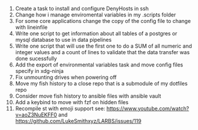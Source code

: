1. Create a task to install and configure DenyHosts in ssh
2. Change how i manage enviromental variables in my .scripts folder
3. For some core applications change the copy of the config file to change with lineinfile
4. Write one script to get information about all tables of a postgres or mysql database to use in data pipelines
5. Write one script that will use the first one to do a SUM of all numeric and integer values and a count of lines to validate that the data transfer was done sucessfully
6. Add the export of environmental variables task and move config files specify in xdg-ninja
7. Fix unmounting drives when powering off
8. Move my fish history to a close repo that is a submodule of my dotfiles repo
9. Consider move fish history to ansible files with ansible vault
10. Add a keybind to move with fzf on hidden files
11. Recompile st with emoji support see: https://www.youtube.com/watch?v=aoZ3NuEKFF0 and https://github.com/LukeSmithxyz/LARBS/issues/119
